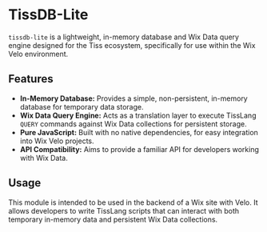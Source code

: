 # TissDB-Lite

`tissdb-lite` is a lightweight, in-memory database and Wix Data query engine designed for the Tiss ecosystem, specifically for use within the Wix Velo environment.

## Features

*   **In-Memory Database:** Provides a simple, non-persistent, in-memory database for temporary data storage.
*   **Wix Data Query Engine:** Acts as a translation layer to execute TissLang `QUERY` commands against Wix Data collections for persistent storage.
*   **Pure JavaScript:** Built with no native dependencies, for easy integration into Wix Velo projects.
*   **API Compatibility:** Aims to provide a familiar API for developers working with Wix Data.

## Usage

This module is intended to be used in the backend of a Wix site with Velo. It allows developers to write TissLang scripts that can interact with both temporary in-memory data and persistent Wix Data collections.
